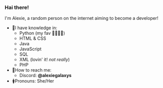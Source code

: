 ### Hai there!

<!--
**AlexieGalaxys/AlexieGalaxys** is a ✨ _special_ ✨ repository because its `README.md` (this file) appears on your GitHub profile.

Here are some ideas to get you started:

- 🔭 I’m currently working on ...
- 🌱 I’m currently learning ...
- 👯 I’m looking to collaborate on ...
- 🤔 I’m looking for help with ...
- 💬 Ask me about ...
- 📫 How to reach me: ...
- 😄 Pronouns: ...
- ⚡ Fun fact: ...
-->

I'm Alexie, a random person on the internet aiming to become a developer!
- 🧠I have knowledge in:
  - Python (my fav 💖💖💖😩)
  - HTML & CSS
  - Java
  - JavaScript
  - SQL
  - XML (lovin' it! *not really*)
  - PHP
- 📇How to reach me:
  - Discord: **@alexiegalaxys**
- 🚺Pronouns: She/Her
